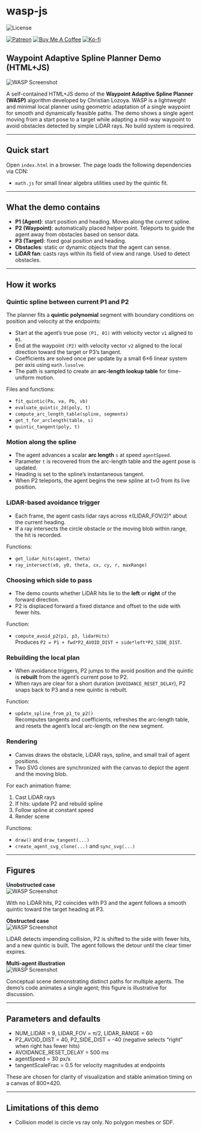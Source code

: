 # wasp-js
![License](https://img.shields.io/badge/license-AGPL--3.0-blue)

[![Patreon](https://img.shields.io/badge/Support-Patreon-051D34?logo=patreon&logoColor=white)](https://www.patreon.com/lozoya)
[![Buy Me A Coffee](https://img.shields.io/badge/Donate-Buy%20Me%20A%20Coffee-FFDD00?logo=buymeacoffee&logoColor=white)](https://www.buymeacoffee.com/clozoya172b)
[![Ko-fi](https://img.shields.io/badge/Tip-Ko%E2%80%91fi-FF5E5B?logo=kofi&logoColor=white)](https://ko-fi.com/lozoya)

## Waypoint Adaptive Spline Planner Demo (HTML+JS)

![WASP Screenshot](assets/screenshot.png)

A self-contained HTML+JS demo of the **Waypoint Adaptive Spline Planner (WASP)** algorithm developed by Christian Lozoya. 
WASP is a lightweight and minimal local planner using geometric adaptation of a single waypoint for smooth and dynamically feasible paths.
The demo shows a single agent moving from a start pose to a target while adapting a mid-way waypoint to avoid obstacles detected by simple LiDAR rays. No build system is required.

---

## Quick start
Open `index.html` in a browser. The page loads the following dependencies via CDN:
- `math.js` for small linear algebra utilities used by the quintic fit.

---

## What the demo contains
- **P1 (Agent)**: start position and heading. Moves along the current spline.
- **P2 (Waypoint)**: automatically placed helper point. Teleports to guide the agent away from obstacles based on sensor data.
- **P3 (Target)**: fixed goal position and heading.
- **Obstacles**: static or dynamic objects that the agent can sense.
- **LiDAR fan**: casts rays within its field of view and range. Used to detect obstacles.

---

## How it works

### Quintic spline between current P1 and P2
The planner fits a **quintic polynomial** segment with boundary conditions on position and velocity at the endpoints:
- Start at the agent’s true pose `(P1, θ1)` with velocity vector `v1` aligned to `θ1`.
- End at the waypoint `(P2)` with velocity vector `v2` aligned to the local direction toward the target or P3’s tangent.
- Coefficients are solved once per update by a small 6×6 linear system per axis using `math.lusolve`.
- The path is sampled to create an **arc-length lookup table** for time-uniform motion.

Files and functions:
- `fit_quintic(Pa, va, Pb, vb)`
- `evaluate_quintic_2d(poly, t)`
- `compute_arc_length_table(spline, segments)`
- `get_t_for_arclength(table, s)`
- `quintic_tangent(poly, t)`

### Motion along the spline
- The agent advances a scalar **arc length** `s` at speed `agentSpeed`.
- Parameter `t` is recovered from the arc-length table and the agent pose is updated.
- Heading is set to the spline’s instantaneous tangent.
- When P2 teleports, the agent begins the new spline at t=0 from its live position.

### LiDAR-based avoidance trigger
- Each frame, the agent casts lidar rays across ±(LIDAR_FOV/2)° about the current heading.
- If a ray intersects the circle obstacle or the moving blob within range, the hit is recorded.

Functions:
- `get_lidar_hits(agent, theta)`
- `ray_intersect(x0, y0, theta, cx, cy, r, maxRange)`

### Choosing which side to pass
- The demo counts whether LiDAR hits lie to the **left** or **right** of the forward direction.
- P2 is displaced forward a fixed distance and offset to the side with fewer hits.

Function:
- `compute_avoid_p2(p1, p3, lidarHits)`  
  Produces `P2 = P1 + fwd*P2_AVOID_DIST + side*left*P2_SIDE_DIST`.

### Rebuilding the local plan
- When avoidance triggers, P2 jumps to the avoid position and the quintic is **rebuilt** from the agent’s current pose to P2.
- When rays are clear for a short duration (`AVOIDANCE_RESET_DELAY`), P2 snaps back to P3 and a new quintic is rebuilt.

Function:
- `update_spline_from_p1_to_p2()`  
  Recomputes tangents and coefficients, refreshes the arc-length table, and resets the agent’s local arc-length on the new segment.

### Rendering
- Canvas draws the obstacle, LiDAR rays, spline, and small trail of agent positions.
- Two SVG clones are synchronized with the canvas to depict the agent and the moving blob.

For each animation frame:
1. Cast LiDAR rays
2. If hits: update P2 and rebuild spline
3. Follow spline at constant speed
4. Render scene


Functions:
- `draw()` and `draw_tangent(...)`
- `create_agent_svg_clone(...)` and `sync_svg(...)`

---

## Figures

**Unobstructed case**  
![WASP Screenshot](assets/example-unobstructed.png)

With no LiDAR hits, P2 coincides with P3 and the agent follows a smooth quintic toward the target heading at P3.

**Obstructed case**  
![WASP Screenshot](assets/example-obstructed.png)

LiDAR detects impending collision, P2 is shifted to the side with fewer hits, and a new quintic is built. The agent follows the detour until the clear timer expires.

**Multi-agent illustration**  
![WASP Screenshot](assets/example-multi-agent.png)

Conceptual scene demonstrating distinct paths for multiple agents. The demo’s code animates a single agent; this figure is illustrative for discussion.

---

## Parameters and defaults

- NUM_LIDAR = 9, LIDAR_FOV = π/2, LIDAR_RANGE = 60
- P2_AVOID_DIST = 40, P2_SIDE_DIST = -40 (negative selects “right” when right has fewer hits)
- AVOIDANCE_RESET_DELAY = 500 ms
- agentSpeed = 30 px/s
- tangentScaleFrac = 0.5 for velocity magnitudes at endpoints

These are chosen for clarity of visualization and stable animation timing on a canvas of 800×420.

---

## Limitations of this demo

- Collision model is circle vs ray only. No polygon meshes or SDF.

<!--
---

## Citation

If you use WASP-JS in academic work, please cite the Zenodo DOI.
@software{wasp_js,
  author    = {Christian Lozoya},
  title     = {WASP-JS: Waypoint Adaptive Spline Planner},
  year      = {2025},
  doi       = {xx.xxxx/zenodo.xxxxx},
  url       = {https://github.com/<USER>/wasp-js}
}
-->

